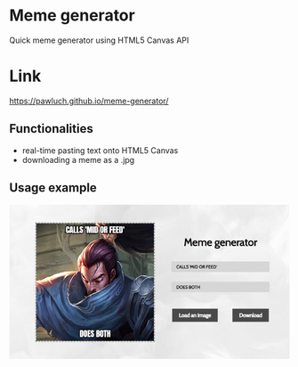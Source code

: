 # Meme generator
  Quick meme generator using HTML5 Canvas API

# Link
https://pawluch.github.io/meme-generator/

## Functionalities

* real-time pasting text onto HTML5 Canvas
* downloading a meme as a .jpg

## Usage example
![UI Example](ui-example.jpg)


